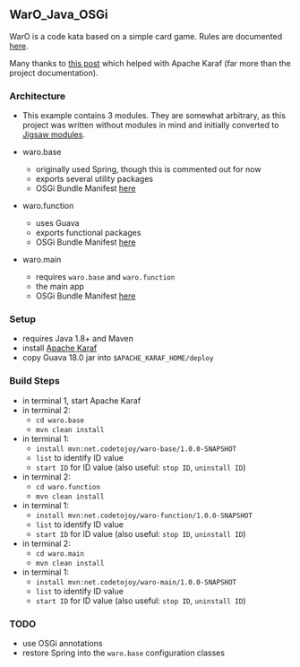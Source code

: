 ## WarO_Java_OSGi

WarO is a code kata based on a simple card game. Rules are documented [here](https://github.com/peidevs/WarO_Java/blob/master/README.md).

Many thanks to [this post](https://michaelrice.com/2015/04/the-simplest-osgi-karaf-hello-world-demo-i-could-come-up-with/) which helped with Apache Karaf (far more than the project documentation).

### Architecture

* This example contains 3 modules. They are somewhat arbitrary, as this project was
written without modules in mind and initially converted to [Jigsaw modules](https://github.com/peidevs/WarO_Java_9).

* waro.base
    * originally used Spring, though this is commented out for now
    * exports several utility packages
    * OSGi Bundle Manifest [here](https://github.com/codetojoy/WarO_Java_OSGi/blob/master/waro.base/src/main/resources/META-INF/MANIFEST.MF)
* waro.function
    * uses Guava
    * exports functional packages 
    * OSGi Bundle Manifest [here](https://github.com/codetojoy/WarO_Java_OSGi/blob/master/waro.function/src/main/resources/META-INF/MANIFEST.MF)
* waro.main
    * requires `waro.base` and `waro.function`
    * the main app
    * OSGi Bundle Manifest [here](https://github.com/codetojoy/WarO_Java_OSGi/blob/master/waro.main/src/main/resources/META-INF/MANIFEST.MF)

### Setup 

* requires Java 1.8+ and Maven
* install [Apache Karaf](http://karaf.apache.org/)
* copy Guava 18.0 jar into `$APACHE_KARAF_HOME/deploy`

### Build Steps

* in terminal 1, start Apache Karaf
* in terminal 2:
    * `cd waro.base`
    * `mvn clean install` 
* in terminal 1:
    * `install mvn:net.codetojoy/waro-base/1.0.0-SNAPSHOT`
    * `list` to identify ID value
    * `start ID` for ID value (also useful: `stop ID`, `uninstall ID`)
* in terminal 2:
    * `cd waro.function`
    * `mvn clean install` 
* in terminal 1:
    * `install mvn:net.codetojoy/waro-function/1.0.0-SNAPSHOT`
    * `list` to identify ID value
    * `start ID` for ID value (also useful: `stop ID`, `uninstall ID`)
* in terminal 2:
    * `cd waro.main`
    * `mvn clean install` 
* in terminal 1:
    * `install mvn:net.codetojoy/waro-main/1.0.0-SNAPSHOT`
    * `list` to identify ID value
    * `start ID` for ID value (also useful: `stop ID`, `uninstall ID`)

### TODO 

* use OSGi annotations
* restore Spring into the `waro.base` configuration classes
